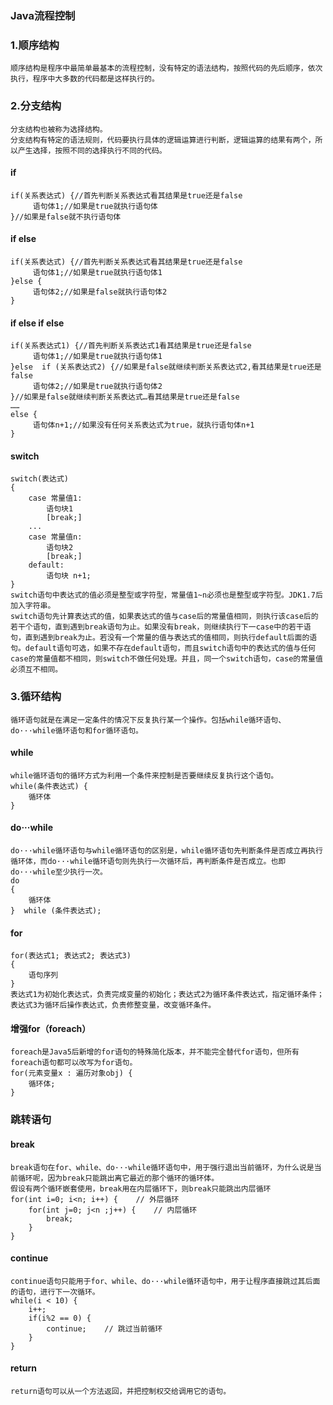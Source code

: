 ### Java流程控制
### 1.顺序结构
	顺序结构是程序中最简单最基本的流程控制，没有特定的语法结构，按照代码的先后顺序，依次执行，程序中大多数的代码都是这样执行的。
### 2.分支结构
	分支结构也被称为选择结构。
	分支结构有特定的语法规则，代码要执行具体的逻辑运算进行判断，逻辑运算的结果有两个，所以产生选择，按照不同的选择执行不同的代码。
#### if
	if(关系表达式) {//首先判断关系表达式看其结果是true还是false
	     语句体1;//如果是true就执行语句体
	}//如果是false就不执行语句体
#### if else
	if(关系表达式) {//首先判断关系表达式看其结果是true还是false
	     语句体1;//如果是true就执行语句体1
	}else {
		 语句体2;//如果是false就执行语句体2
	}
#### if else if else
	if(关系表达式1) {//首先判断关系表达式1看其结果是true还是false
	     语句体1;//如果是true就执行语句体1
	}else  if (关系表达式2) {//如果是false就继续判断关系表达式2,看其结果是true还是false
		 语句体2;//如果是true就执行语句体2
	}//如果是false就继续判断关系表达式…看其结果是true还是false
	……
	else {
		 语句体n+1;//如果没有任何关系表达式为true，就执行语句体n+1
	}
#### switch
	switch(表达式)
	{ 
		case 常量值1:
			语句块1
    		[break;]
		...
		case 常量值n:
    		语句块2
    		[break;]
		default:
    		语句块 n+1;
	}
	switch语句中表达式的值必须是整型或字符型，常量值1~n必须也是整型或字符型。JDK1.7后加入字符串。
	switch语句先计算表达式的值，如果表达式的值与case后的常量值相同，则执行该case后的若干个语句，直到遇到break语句为止。如果没有break，则继续执行下一case中的若干语句，直到遇到break为止。若没有一个常量的值与表达式的值相同，则执行default后面的语句。default语句可选，如果不存在default语句，而且switch语句中的表达式的值与任何case的常量值都不相同，则switch不做任何处理。并且，同一个switch语句，case的常量值必须互不相同。
### 3.循环结构
	循环语句就是在满足一定条件的情况下反复执行某一个操作。包括while循环语句、do···while循环语句和for循环语句。
#### while
	while循环语句的循环方式为利用一个条件来控制是否要继续反复执行这个语句。
	while(条件表达式) {
		循环体
	}
#### do···while
	do···while循环语句与while循环语句的区别是，while循环语句先判断条件是否成立再执行循环体，而do···while循环语句则先执行一次循环后，再判断条件是否成立。也即do···while至少执行一次。
	do
	{
    	循环体
	}  while (条件表达式);
####  for
	for(表达式1; 表达式2; 表达式3)
	{
		语句序列
	}
	表达式1为初始化表达式，负责完成变量的初始化；表达式2为循环条件表达式，指定循环条件；表达式3为循环后操作表达式，负责修整变量，改变循环条件。
#### 增强for（foreach）
	foreach是Java5后新增的for语句的特殊简化版本，并不能完全替代for语句，但所有foreach语句都可以改写为for语句。
	for(元素变量x : 遍历对象obj) {
		循环体;
	}
### 跳转语句
#### break
	break语句在for、while、do···while循环语句中，用于强行退出当前循环，为什么说是当前循环呢，因为break只能跳出离它最近的那个循环的循环体。
	假设有两个循环嵌套使用，break用在内层循环下，则break只能跳出内层循环
	for(int i=0; i<n; i++) {    // 外层循环
	    for(int j=0; j<n ;j++) {    // 内层循环
	        break;
	    }
	}
#### continue
	continue语句只能用于for、while、do···while循环语句中，用于让程序直接跳过其后面的语句，进行下一次循环。
	while(i < 10) {
		i++;
		if(i%2 == 0) {
			continue;    // 跳过当前循环
		}
	}
#### return
	return语句可以从一个方法返回，并把控制权交给调用它的语句。
